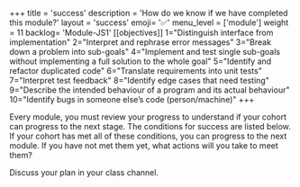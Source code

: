 +++
title = 'success'
description = 'How do we know if we have completed this module?'
layout = 'success'
emoji= '✅'
menu_level = ['module']
weight = 11
backlog= 'Module-JS1'
[[objectives]]
1="Distinguish interface from implementation"
2="Interpret and rephrase error messages"
3="Break down a problem into sub-goals"
4="Implement and test single sub-goals without implementing a full solution to the whole goal"
5="Identify and refactor duplicated code"
6="Translate requirements into unit tests"
7="Interpret test feedback"
8="Identify edge cases that need testing"
9="Describe the intended behaviour of a program and its actual behaviour"
10="Identify bugs in someone else’s code (person/machine)"
+++

Every module, you must review your progress to understand if your cohort can progress to the next stage. The conditions for success are listed below. If your cohort has met all of these conditions, you can progress to the next module. If you have not met them yet, what actions will you take to meet them?

Discuss your plan in your class channel.
